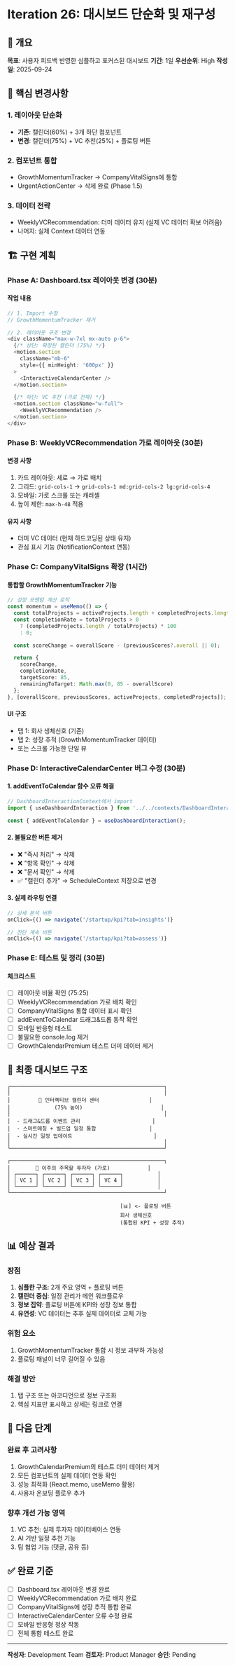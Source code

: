 # Iteration 26: 대시보드 단순화 및 재구성

## 📝 개요
**목표**: 사용자 피드백 반영한 심플하고 포커스된 대시보드
**기간**: 1일
**우선순위**: High
**작성일**: 2025-09-24

## 🎯 핵심 변경사항

### 1. 레이아웃 단순화
- **기존**: 캘린더(60%) + 3개 하단 컴포넌트
- **변경**: 캘린더(75%) + VC 추천(25%) + 플로팅 버튼

### 2. 컴포넌트 통합
- GrowthMomentumTracker → CompanyVitalSigns에 통합
- UrgentActionCenter → 삭제 완료 (Phase 1.5)

### 3. 데이터 전략
- WeeklyVCRecommendation: 더미 데이터 유지 (실제 VC 데이터 확보 어려움)
- 나머지: 실제 Context 데이터 연동

## 🏗️ 구현 계획

### Phase A: Dashboard.tsx 레이아웃 변경 (30분)

#### 작업 내용
```typescript
// 1. Import 수정
// GrowthMomentumTracker 제거

// 2. 레이아웃 구조 변경
<div className="max-w-7xl mx-auto p-6">
  {/* 상단: 확장된 캘린더 (75%) */}
  <motion.section
    className="mb-6"
    style={{ minHeight: '600px' }}
  >
    <InteractiveCalendarCenter />
  </motion.section>

  {/* 하단: VC 추천 (가로 전체) */}
  <motion.section className="w-full">
    <WeeklyVCRecommendation />
  </motion.section>
</div>
```

### Phase B: WeeklyVCRecommendation 가로 레이아웃 (30분)

#### 변경 사항
1. 카드 레이아웃: 세로 → 가로 배치
2. 그리드: `grid-cols-1` → `grid-cols-1 md:grid-cols-2 lg:grid-cols-4`
3. 모바일: 가로 스크롤 또는 캐러셀
4. 높이 제한: `max-h-48` 적용

#### 유지 사항
- 더미 VC 데이터 (현재 하드코딩된 상태 유지)
- 관심 표시 기능 (NotificationContext 연동)

### Phase C: CompanyVitalSigns 확장 (1시간)

#### 통합할 GrowthMomentumTracker 기능
```typescript
// 성장 모멘텀 계산 로직
const momentum = useMemo(() => {
  const totalProjects = activeProjects.length + completedProjects.length;
  const completionRate = totalProjects > 0
    ? (completedProjects.length / totalProjects) * 100
    : 0;

  const scoreChange = overallScore - (previousScores?.overall || 0);

  return {
    scoreChange,
    completionRate,
    targetScore: 85,
    remainingToTarget: Math.max(0, 85 - overallScore)
  };
}, [overallScore, previousScores, activeProjects, completedProjects]);
```

#### UI 구조
- 탭 1: 회사 생체신호 (기존)
- 탭 2: 성장 추적 (GrowthMomentumTracker 데이터)
- 또는 스크롤 가능한 단일 뷰

### Phase D: InteractiveCalendarCenter 버그 수정 (30분)

#### 1. addEventToCalendar 함수 오류 해결
```typescript
// DashboardInteractionContext에서 import
import { useDashboardInteraction } from '../../contexts/DashboardInteractionContext';

const { addEventToCalendar } = useDashboardInteraction();
```

#### 2. 불필요한 버튼 제거
- ❌ "즉시 처리" → 삭제
- ❌ "항목 확인" → 삭제
- ❌ "문서 확인" → 삭제
- ✅ "캘린더 추가" → ScheduleContext 저장으로 변경

#### 3. 실제 라우팅 연결
```typescript
// 상세 분석 버튼
onClick={() => navigate('/startup/kpi?tab=insights')}

// 진단 계속 버튼
onClick={() => navigate('/startup/kpi?tab=assess')}
```

### Phase E: 테스트 및 정리 (30분)

#### 체크리스트
- [ ] 레이아웃 비율 확인 (75:25)
- [ ] WeeklyVCRecommendation 가로 배치 확인
- [ ] CompanyVitalSigns 통합 데이터 표시 확인
- [ ] addEventToCalendar 드래그&드롭 동작 확인
- [ ] 모바일 반응형 테스트
- [ ] 불필요한 console.log 제거
- [ ] GrowthCalendarPremium 테스트 더미 데이터 제거

## 🎨 최종 대시보드 구조

```
┌─────────────────────────────────────────────────┐
│                                                 │
│         📅 인터랙티브 캘린더 센터                │
│              (75% 높이)                         │
│                                                 │
│  - 드래그&드롭 이벤트 관리                       │
│  - 스마트매칭 + 빌드업 일정 통합                 │
│  - 실시간 일정 업데이트                          │
│                                                 │
└─────────────────────────────────────────────────┘

┌─────────────────────────────────────────────────┐
│        💼 이주의 주목할 투자자 (가로)            │
│ ┌──────┐ ┌──────┐ ┌──────┐ ┌──────┐           │
│ │ VC 1 │ │ VC 2 │ │ VC 3 │ │ VC 4 │           │
│ └──────┘ └──────┘ └──────┘ └──────┘           │
└─────────────────────────────────────────────────┘

                                    [📊] <- 플로팅 버튼
                                    회사 생체신호
                                    (통합된 KPI + 성장 추적)
```

## 📊 예상 결과

### 장점
1. **심플한 구조**: 2개 주요 영역 + 플로팅 버튼
2. **캘린더 중심**: 일정 관리가 메인 워크플로우
3. **정보 집약**: 플로팅 버튼에 KPI와 성장 정보 통합
4. **유연성**: VC 데이터는 추후 실제 데이터로 교체 가능

### 위험 요소
1. GrowthMomentumTracker 통합 시 정보 과부하 가능성
2. 플로팅 패널이 너무 길어질 수 있음

### 해결 방안
1. 탭 구조 또는 아코디언으로 정보 구조화
2. 핵심 지표만 표시하고 상세는 링크로 연결

## 🚀 다음 단계

### 완료 후 고려사항
1. GrowthCalendarPremium의 테스트 더미 데이터 제거
2. 모든 컴포넌트의 실제 데이터 연동 확인
3. 성능 최적화 (React.memo, useMemo 활용)
4. 사용자 온보딩 플로우 추가

### 향후 개선 가능 영역
1. VC 추천: 실제 투자자 데이터베이스 연동
2. AI 기반 일정 추천 기능
3. 팀 협업 기능 (댓글, 공유 등)

## ✅ 완료 기준

- [ ] Dashboard.tsx 레이아웃 변경 완료
- [ ] WeeklyVCRecommendation 가로 배치 완료
- [ ] CompanyVitalSigns에 성장 추적 통합 완료
- [ ] InteractiveCalendarCenter 오류 수정 완료
- [ ] 모바일 반응형 정상 작동
- [ ] 전체 통합 테스트 완료

---

**작성자**: Development Team
**검토자**: Product Manager
**승인**: Pending